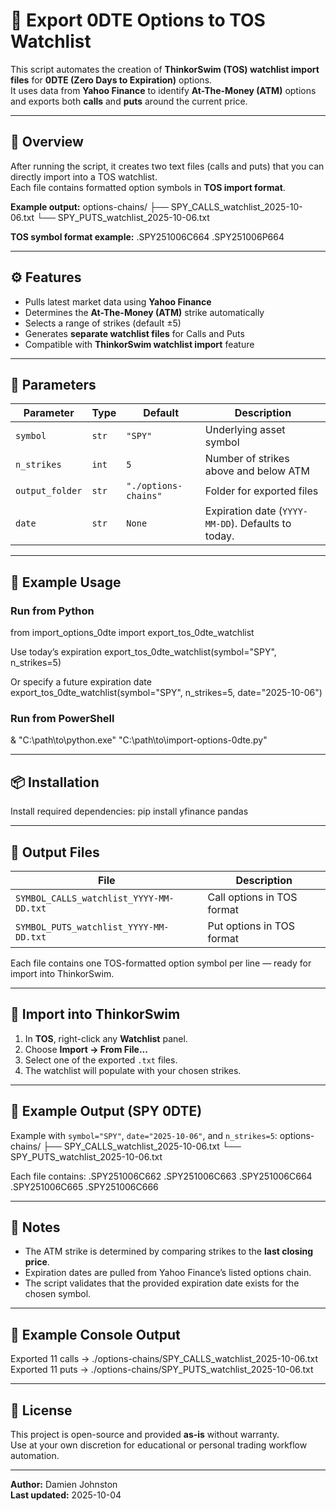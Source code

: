 # 🧾 Export 0DTE Options to TOS Watchlist

This script automates the creation of **ThinkorSwim (TOS) watchlist import files** for **0DTE (Zero Days to Expiration)** options.  
It uses data from **Yahoo Finance** to identify **At-The-Money (ATM)** options and exports both **calls** and **puts** around the current price.

---

## 🧠 Overview

After running the script, it creates two text files (calls and puts) that you can directly import into a TOS watchlist.  
Each file contains formatted option symbols in **TOS import format**.

**Example output:**
options-chains/
├── SPY_CALLS_watchlist_2025-10-06.txt
└── SPY_PUTS_watchlist_2025-10-06.txt

**TOS symbol format example:**
.SPY251006C664
.SPY251006P664

---

## ⚙️ Features

- Pulls latest market data using **Yahoo Finance**
- Determines the **At-The-Money (ATM)** strike automatically
- Selects a range of strikes (default ±5)
- Generates **separate watchlist files** for Calls and Puts
- Compatible with **ThinkorSwim watchlist import** feature

---

## 🧩 Parameters

| Parameter | Type | Default | Description |
|------------|------|----------|--------------|
| `symbol` | `str` | `"SPY"` | Underlying asset symbol |
| `n_strikes` | `int` | `5` | Number of strikes above and below ATM |
| `output_folder` | `str` | `"./options-chains"` | Folder for exported files |
| `date` | `str` | `None` | Expiration date (`YYYY-MM-DD`). Defaults to today. |

---

## 🚀 Example Usage

### Run from Python
from import_options_0dte import export_tos_0dte_watchlist

Use today’s expiration
export_tos_0dte_watchlist(symbol="SPY", n_strikes=5)

Or specify a future expiration date
export_tos_0dte_watchlist(symbol="SPY", n_strikes=5, date="2025-10-06")

### Run from PowerShell
& "C:\path\to\python.exe" "C:\path\to\import-options-0dte.py"

---

## 📦 Installation

Install required dependencies:
pip install yfinance pandas

---

## 📂 Output Files

| File | Description |
|------|--------------|
| `SYMBOL_CALLS_watchlist_YYYY-MM-DD.txt` | Call options in TOS format |
| `SYMBOL_PUTS_watchlist_YYYY-MM-DD.txt` | Put options in TOS format |

Each file contains one TOS-formatted option symbol per line — ready for import into ThinkorSwim.

---

## 🧭 Import into ThinkorSwim

1. In **TOS**, right-click any **Watchlist** panel.  
2. Choose **Import → From File...**  
3. Select one of the exported `.txt` files.  
4. The watchlist will populate with your chosen strikes.

---

## 🧱 Example Output (SPY 0DTE)

Example with `symbol="SPY"`, `date="2025-10-06"`, and `n_strikes=5`:
options-chains/
├── SPY_CALLS_watchlist_2025-10-06.txt
└── SPY_PUTS_watchlist_2025-10-06.txt

Each file contains:
.SPY251006C662
.SPY251006C663
.SPY251006C664
.SPY251006C665
.SPY251006C666

---

## 🧰 Notes

- The ATM strike is determined by comparing strikes to the **last closing price**.
- Expiration dates are pulled from Yahoo Finance’s listed options chain.
- The script validates that the provided expiration date exists for the chosen symbol.

---

## 🏁 Example Console Output
Exported 11 calls → ./options-chains/SPY_CALLS_watchlist_2025-10-06.txt
Exported 11 puts → ./options-chains/SPY_PUTS_watchlist_2025-10-06.txt

---

## 📜 License

This project is open-source and provided **as-is** without warranty.  
Use at your own discretion for educational or personal trading workflow automation.

---

**Author:** Damien Johnston  
**Last updated:** 2025-10-04